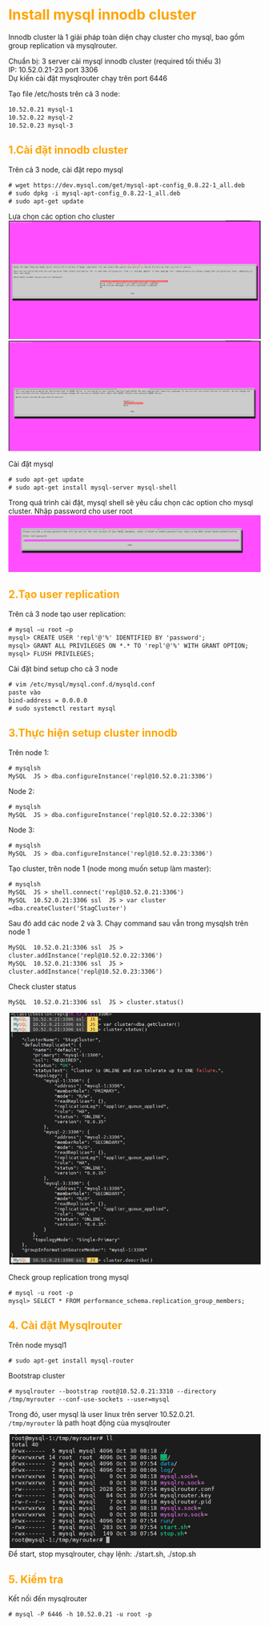 <h1 style="color:orange">Install mysql innodb cluster</h1>
Innodb cluster là 1 giải pháp toàn diện chạy cluster cho mysql, bao gồm group replication và mysqlrouter.

Chuẩn bị: 3 server cài mysql innodb cluster (required tối thiểu 3)<br>
IP: 10.52.0.21-23 port 3306<br>
Dự kiến cài đặt mysqlrouter chạy trên port 6446

Tạo file /etc/hosts trên cả 3 node:
```
10.52.0.21 mysql-1
10.52.0.22 mysql-2
10.52.0.23 mysql-3
```
<h2 style="color:orange">1.Cài đặt innodb cluster</h2>
Trên cả 3 node, cài đặt repo mysql

    # wget https://dev.mysql.com/get/mysql-apt-config_0.8.22-1_all.deb
    # sudo dpkg -i mysql-apt-config_0.8.22-1_all.deb
    # sudo apt-get update
Lựa chọn các option cho cluster<br>
![innodb-cluster1](../img/innodb-cluster1.png)<br>
![innodb-cluster2](../img/innodb-cluster2.png)<br>

Cài đặt mysql

    # sudo apt-get update
    # sudo apt-get install mysql-server mysql-shell
Trong quá trình cài đặt, mysql shell sẽ yêu cầu chọn các option cho mysql cluster. Nhập password cho user root<br>
![innodb-cluster3](../img/innodb-cluster3.png)<br>
<h2 style="color:orange">2.Tạo user replication</h2>
Trên cả 3 node tạo user replication:

```
# mysql –u root –p
mysql> CREATE USER 'repl'@'%' IDENTIFIED BY 'password';
mysql> GRANT ALL PRIVILEGES ON *.* TO 'repl'@'%' WITH GRANT OPTION;
mysql> FLUSH PRIVILEGES;
```

Cài đặt bind setup cho cả 3 node

    # vim /etc/mysql/mysql.conf.d/mysqld.conf
    paste vào
    bind-address = 0.0.0.0
    # sudo systemctl restart mysql
<h2 style="color:orange">3.Thực hiện setup cluster innodb</h2>
Trên node 1:

    # mysqlsh
    MySQL  JS > dba.configureInstance('repl@10.52.0.21:3306')
Node 2:

    # mysqlsh
    MySQL  JS > dba.configureInstance('repl@10.52.0.22:3306')
Node 3:

    # mysqlsh
    MySQL  JS > dba.configureInstance('repl@10.52.0.23:3306')
Tạo cluster, trên node 1 (node mong muốn setup làm master):
```
# mysqlsh
MySQL  JS > shell.connect('repl@10.52.0.21:3306')
MySQL  10.52.0.21:3306 ssl  JS > var cluster =dba.createCluster('StagCluster')
```
Sau đó add các node 2 và 3. Chạy command sau vẫn trong mysqlsh trên node 1
 
    MySQL  10.52.0.21:3306 ssl  JS > cluster.addInstance('repl@10.52.0.22:3306')
    MySQL  10.52.0.21:3306 ssl  JS > cluster.addInstance('repl@10.52.0.23:3306')
Check cluster status

    MySQL  10.52.0.21:3306 ssl  JS > cluster.status()
![innodb-cluster4](../img/innodb-cluster4.png)<br>

Check group replication trong mysql

    # mysql -u root -p
    mysql> SELECT * FROM performance_schema.replication_group_members;
<h2 style="color:orange">4. Cài đặt Mysqlrouter</h2>
Trên node mysql1

    # sudo apt-get install mysql-router
Bootstrap cluster

    # mysqlrouter --bootstrap root@10.52.0.21:3310 --directory /tmp/myrouter --conf-use-sockets --user=mysql
Trong đó, user mysql là user linux trên server 10.52.0.21.<br>
`/tmp/myrouter` là path hoạt động của mysqlrouter

![innodb-cluster5](../img/innodb-cluster5.png)<br>
Để start, stop mysqlrouter, chạy lệnh: ./start.sh, ./stop.sh
<h2 style="color:orange">5. Kiểm tra</h2>
Kết nối đến mysqlrouter 

    # mysql -P 6446 -h 10.52.0.21 -u root -p